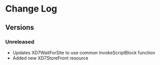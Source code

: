 # Change Log #

## Versions ##

### Unreleased ###

* Updates XD7WaitForSite to use common InvokeScriptBlock function
* Added new XD7StoreFront resource
